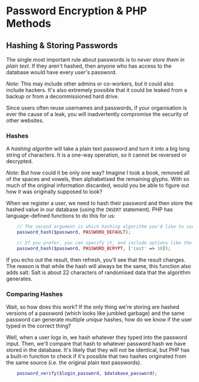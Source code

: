 # Password Encryption & PHP Methods

## Hashing & Storing Passwords

The single most important rule about passwords is to *never store them in plain text*. If they aren't hashed, then anyone who has access to the database would have every user's password. 

*Note*: This may include other admins or co-workers, but it could also include hackers. It's also extremely possible that it could be leaked from a backup or from a decommissioned hard drive.

Since users often reuse usernames and passwords, if your organisation is ever the cause of a leak, you will inadvertently compromise the security of other websites. 


### Hashes

A *hashing algoritm* will take a plain text password and turn it into a big long string of characters. It is a one-way operation, so it cannot be reversed or decrypted. 

*Note*: But how could it be only one way? Imagine I took a book, removed all of the spaces and vowels, then alphabetised the remaining glyphs. With so much of the original information discarded, would you be able to figure out how it was originally supposed to look? 

When we register a user, we need to hash their password and then store the hashed value in our database (using the `INSERT` statement). PHP has language-defined functions to do this for us:

```PHP
    // The second argument is which hashing algorithm you'd like to use. PHP's current default is bcrypt.  
    password_hash($password, PASSWORD_DEFAULT);

    // If you prefer, you can specify it, and include options like the cost factor.
    password_hash($password, PASSWORD_BCRYPT, ['cost' => 10]);
```

If you echo out the result, then refresh, you'll see that the result changes. The reason is that while the hash will always be the same, this function also adds salt. Salt is about 22 characters of randomised data that the algorithm generates. 


### Comparing Hashes

Wait, so how does this work? If the only thing we're storing are hashed versions of a password (which looks like jumbled garbage) and the same password can generate multiple _unique_ hashes, how do we know if the user typed in the correct thing? 

Well, when a user logs in, we hash whatever they typed into the password input. Then, we'll compare that hash to whatever password hash we have stored in the database. It's likely that they will not be identical, but PHP has a built-in function to check if it's possible that two hashes originated from the same source (i.e. the original plain text passwords).

```PHP
    password_verify($login_password, $database_password);
```